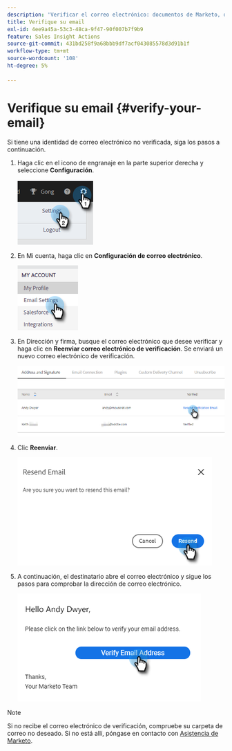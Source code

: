 ```yaml
---
description: 'Verificar el correo electrónico: documentos de Marketo, documentación del producto'
title: Verifique su email
exl-id: 4ee9a45a-53c3-48ca-9f47-90f007b7f9b9
feature: Sales Insight Actions
source-git-commit: 431bd258f9a68bbb9df7acf043085578d3d91b1f
workflow-type: tm+mt
source-wordcount: '108'
ht-degree: 5%

---
```


# Verifique su email {#verify-your-email}

Si tiene una identidad de correo electrónico no verificada, siga los pasos a continuación.

1. Haga clic en el icono de engranaje en la parte superior derecha y seleccione **Configuración**.

   ![](assets/verify-your-email-1.png)

1. En Mi cuenta, haga clic en **Configuración de correo electrónico**.

   ![](assets/verify-your-email-2.png)

1. En Dirección y firma, busque el correo electrónico que desee verificar y haga clic en **Reenviar correo electrónico de verificación**. Se enviará un nuevo correo electrónico de verificación.

   ![](assets/verify-your-email-3.png)

1. Clic **Reenviar**.

   ![](assets/verify-your-email-4.png)

1. A continuación, el destinatario abre el correo electrónico y sigue los pasos para comprobar la dirección de correo electrónico.

   ![](assets/verify-your-email-5.png)

>[!NOTE]
>
>Si no recibe el correo electrónico de verificación, compruebe su carpeta de correo no deseado. Si no está allí, póngase en contacto con [Asistencia de Marketo](https://nation.marketo.com/t5/Support/ct-p/Support).
